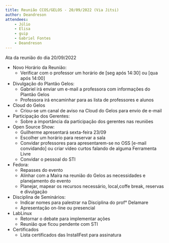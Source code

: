 ```yaml
---
title: Reunião CCOS/GELOS - 20/09/2022 (Via Jitsi)
author: Deandreson
attendees:
    - Júlio
    - Elisa
    - guip
    - Gabriel Fontes
    - Deandreson
---
```


Ata da reunião do dia 20/09/2022

- Novo Horário da Reunião:
	- Verificar com o professor um horário de [seg após 14:30] ou [qua após 14:00]
- Divulgação do Plantão Gelos:
	- Gabriel irá enviar um e-mail a professora com informações do Plantão Gelos
	- Professora irá encaminhar para as lista de professores e alunos
- Cloud do Gelos
	- Criou-se um canal de aviso na Cloud do Gelos para envio de e-mail
- Participação dos Gerentes:
	- Sobre a importância da participação dos gerentes nas reuniões
- Open Source Show:
	- Guilherme apresentará sexta-feira 23/09
	- Escolher um horário para reservar a sala
	- Convidar professores para apresentarem-se no OSS [e-mail convidando] ou criar vídeo curtos falando de alguma Ferramenta Livre
	- Convidar o pessoal do STI
- Fedora:
	- Repasses do evento
	- Alinhar com a Maíra na reunião do Gelos as necessidades e planejamento do evento
	- Planejar, mapear os recursos necessário, local,coffe break, reservas e divulgação
- Disciplina de Seminários:
	- Indicar nomes para palestrar na Disciplina do prof° Delamare
	- Apresentação on-line ou presencial
- LabLinux
	- Retornar o debate para implementar ações
	- Reunião que ficou pendente com STI
- Certificados
	- Lista certificados das InstallFest para assinatura

